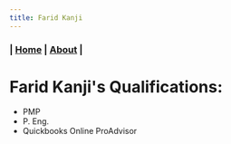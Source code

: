 ```yaml
---
title: Farid Kanji
---
```


### | [Home](/) | [About](/about.html) |

# Farid Kanji's Qualifications:
-  PMP
-  P. Eng.
-  Quickbooks Online ProAdvisor
